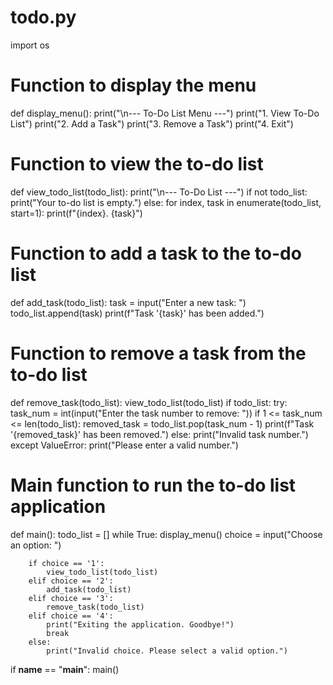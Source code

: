 # todo.py

import os

# Function to display the menu
def display_menu():
    print("\n--- To-Do List Menu ---")
    print("1. View To-Do List")
    print("2. Add a Task")
    print("3. Remove a Task")
    print("4. Exit")

# Function to view the to-do list
def view_todo_list(todo_list):
    print("\n--- To-Do List ---")
    if not todo_list:
        print("Your to-do list is empty.")
    else:
        for index, task in enumerate(todo_list, start=1):
            print(f"{index}. {task}")

# Function to add a task to the to-do list
def add_task(todo_list):
    task = input("Enter a new task: ")
    todo_list.append(task)
    print(f"Task '{task}' has been added.")

# Function to remove a task from the to-do list
def remove_task(todo_list):
    view_todo_list(todo_list)
    if todo_list:
        try:
            task_num = int(input("Enter the task number to remove: "))
            if 1 <= task_num <= len(todo_list):
                removed_task = todo_list.pop(task_num - 1)
                print(f"Task '{removed_task}' has been removed.")
            else:
                print("Invalid task number.")
        except ValueError:
            print("Please enter a valid number.")

# Main function to run the to-do list application
def main():
    todo_list = []
    while True:
        display_menu()
        choice = input("Choose an option: ")
        
        if choice == '1':
            view_todo_list(todo_list)
        elif choice == '2':
            add_task(todo_list)
        elif choice == '3':
            remove_task(todo_list)
        elif choice == '4':
            print("Exiting the application. Goodbye!")
            break
        else:
            print("Invalid choice. Please select a valid option.")

if __name__ == "__main__":
    main()

